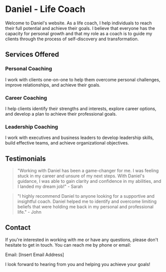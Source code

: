 # Daniel - Life Coach

Welcome to Daniel's website. As a life coach, I help individuals to reach their full potential and achieve their goals. I believe that everyone has the capacity for personal growth and that my role as a coach is to guide my clients through the process of self-discovery and transformation.

## Services Offered

### Personal Coaching
I work with clients one-on-one to help them overcome personal challenges, improve relationships, and achieve their goals.

### Career Coaching
I help clients identify their strengths and interests, explore career options, and develop a plan to achieve their professional goals.

### Leadership Coaching
I work with executives and business leaders to develop leadership skills, build effective teams, and achieve organizational objectives.

## Testimonials

> "Working with Daniel has been a game-changer for me. I was feeling stuck in my career and unsure of my next steps. With Daniel's guidance, I was able to gain clarity and confidence in my abilities, and I landed my dream job!" - Sarah

> "I highly recommend Daniel to anyone looking for a supportive and insightful coach. Daniel helped me to identify and overcome limiting beliefs that were holding me back in my personal and professional life." - John

## Contact

If you're interested in working with me or have any questions, please don't hesitate to get in touch. You can reach me by phone or email:

Email: [Insert Email Address]

I look forward to hearing from you and helping you achieve your goals!
